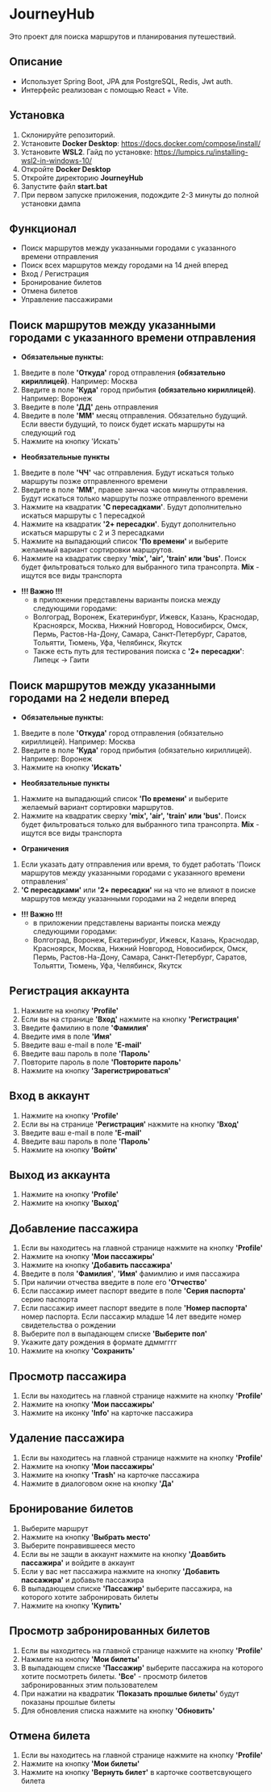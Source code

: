 # JourneyHub

Это проект для поиска маршрутов и планирования путешествий.

## Описание
- Использует Spring Boot, JPA для PostgreSQL, Redis, Jwt auth.
- Интерфейс реализован с помощью React + Vite.

## Установка
1. Склонируйте репозиторий.
2. Установите **Docker Desktop**: https://docs.docker.com/compose/install/
3. Установите **WSL2**. Гайд по установке: https://lumpics.ru/installing-wsl2-in-windows-10/
4. Откройте **Docker Desktop**
5. Откройте директорию **JourneyHub**
6. Запустите файл **start.bat**
7. При первом запуске приложения, подождите 2-3 минуты до полной установки дампа

## Функционал
- Поиск маршрутов между указанными городами с указанного времени отправления
- Поиск всех маршрутов между городами на 14 дней вперед
- Вход / Регистрация
- Бронирование билетов
- Отмена билетов
- Управление пассажирами

## Поиск маршрутов между указанными городами с указанного времени отправления
- **Обязательные пункты:**
1. Введите в поле **'Откуда'** город отправления **(обязательно кириллицей)**. Например: Москва
2. Введите в поле **'Куда'** город прибытия **(обязательно кириллицей)**. Например: Воронеж
3. Введите в поле **'ДД'** день отправления
4. Введите в поле **'ММ'** месяц отправления. Обязательно будущий. Если ввести будущий, то поиск будет искать маршруты на следующий год
5. Нажмите на кнопку 'Искать'

- **Необязательные пункты**
1. Введите в поле **'ЧЧ'** час отправления. Будут искаться только маршруты позже отправленного времени
2. Введите в поле **'ММ'**, правее занчка часов минуты отправления. Будут искаться только маршруты позже отправленного времени
3. Нажмите на квадратик **'С пересадками'**. Будут дополнительно искаться маршруты с 1 пересадкой
4. Нажмите на квадратик **'2+ пересадки'**. Будут дополнительно искаться маршруты с 2 и 3 пересадками
5. Нажмите на выпадающий список **'По времени'** и выберите желаемый вариант сортировки маршрутов.
6. Нажмите на квадратик сверху **'mix', 'air', 'train' или 'bus'**. Поиск будет фильтроваться только для выбранного типа трансопрта. **Mix** - ищутся все виды транспорта 

- **!!! Важно !!!**
  - в приложении представлены варианты поиска между следующими городами:
  - Волгоград, Воронеж, Екатеринбург, Ижевск, Казань, Краснодар, Красноярск, Москва, Нижний Новгород, Новосибирск, Омск, Пермь, Растов-На-Дону, Самара, Санкт-Петербург, Саратов, Тольятти, Тюмень, Уфа, Челябинск, Якутск
  - Также есть путь для тестирования поиска с **'2+ пересадки'**: Липецк -> Гаити


## Поиск маршрутов между указанными городами на 2 недели вперед
- **Обязательные пункты:**
1. Введите в поле **'Откуда'** город отправления (обязательно кириллицей). Например: Москва
2. Введите в поле **'Куда'** город прибытия (обязательно кириллицей). Например: Воронеж
3. Нажмите на кнопку **'Искать'**

- **Необязательные пункты**
1. Нажмите на выпадающий список **'По времени'** и выберите желаемый вариант сортировки маршрутов. 
2. Нажмите на квадратик сверху **'mix', 'air', 'train' или 'bus'**. Поиск будет фильтроваться только для выбранного типа трансопрта. **Mix** - ищутся все виды транспорта

- **Ограничения**
1. Если указать дату отправления или время, то будет работать 'Поиск маршрутов между указанными городами с указанного времени отправления'
2. **'С пересадками'** или **'2+ пересадки'** ни на что не влияют в поиске маршрутов между указанными городами на 2 недели вперед

- **!!! Важно !!!**
    - в приложении представлены варианты поиска между следующими городами:
    - Волгоград, Воронеж, Екатеринбург, Ижевск, Казань, Краснодар, Красноярск, Москва, Нижний Новгород, Новосибирск, Омск, Пермь, Растов-На-Дону, Самара, Санкт-Петербург, Саратов, Тольятти, Тюмень, Уфа, Челябинск, Якутск
    

## Регистрация аккаунта
1. Нажмите на кнопку **'Profile'**
2. Если вы на странице **'Вход'** нажмите на кнопку **'Регистрация'**
3. Введите фамилию в поле **'Фамилия'**
4. Введите имя в поле **'Имя'**
5. Введите ваш e-mail в поле **'E-mail'**
6. Введите ваш пароль в поле **'Пароль'**
7. Повторите пароль в поле **'Повторите пароль'**
8. Нажмите на кнопку **'Зарегистрироваться'**


## Вход в аккаунт
1. Нажмите на кнопку **'Profile'** 
2. Если вы на странице **'Регистрация'** нажмите на кнопку **'Вход'**
3. Введите ваш e-mail в поле **'E-mail'** 
4. Введите ваш пароль в поле **'Пароль'**
5. Нажмите на кнопку **'Войти'**

## Выход из аккаунта
1. Нажмите на кнопку **'Profile'**
2. Нажмите на кнопку **'Выход'** 

## Добавление пассажира
1. Если вы находитесь на главной странице нажмите на кнопку **'Profile'**
2. Нажмите на кнопку **'Мои пассажиры'**
3. Нажмите на кнопку **'Добавить пассажира'**
4. Введите в поля **'Фамилия'**, **'Имя'** фамимлию и имя пассажира
5. При наличии отчества введите в поле его **'Отчество'** 
6. Если пассажир имеет паспорт введите в поле **'Серия паспорта'** серию паспорта
7. Если пассажир имеет паспорт введите в поле **'Номер паспорта'** номер паспорта. Если пассажир младше 14 лет введите номер свидетельства о рождении
8. Выберите пол в выпадающем списке **'Выберите пол'**
9. Укажите дату рождения в формате ддммгггг
10. Нажмите на кнопку **'Сохранить'**


## Просмотр пассажира
1. Если вы находитесь на главной странице нажмите на кнопку **'Profile'**
2. Нажмите на кнопку **'Мои пассажиры'**
3. Нажмите на иконку **'Info'** на карточке пассажира

## Удаление пассажира
1. Если вы находитесь на главной странице нажмите на кнопку **'Profile'**
2. Нажмите на кнопку **'Мои пассажиры'**
3. Нажмите на кнопку **'Trash'** на карточке пассажира
4. Нажмите в диалоговом окне на кнопку **'Да'**


## Бронирование билетов
1. Выберите маршрут
2. Нажмите на кнопку **'Выбрать место'**
3. Выберите понравившееся место
4. Если вы не защли в аккаунт нажмите на кнопку **'Доавбить пассажира'** и войдите в аккаунт
5. Если у вас нет пассажира нажмите на кнопку **'Добавить пассажира'** и добавьте пассажира
6. В выпадающем списке **'Пассажир'** выберите пассажира, на которого хотите забронировать билеты
7. Нажмите на кнопку **'Купить'**

## Просмотр забронированных билетов
1. Если вы находитесь на главной странице нажмите на кнопку **'Profile'**
2. Нажмите на кнопку **'Мои билеты'**
3. В выпадающем списке **'Пассажир'** выберите пассажира на которого хотите посмотреть билеты. **'Все'** - просмотр билетов забронированных этим пользователем
4. При нажатии на квадратик **'Показать прошлые билеты'** будут показаны прошлые билеты
5. Для обновления списка нажмите на кнопку **'Обновить'** 

## Отмена билета
1. Если вы находитесь на главной странице нажмите на кнопку **'Profile'**
2. Нажмите на кнопку **'Мои билеты'**
3. Нажмите на кнопку **'Вернуть билет'** в карточке соответсвующего билета


